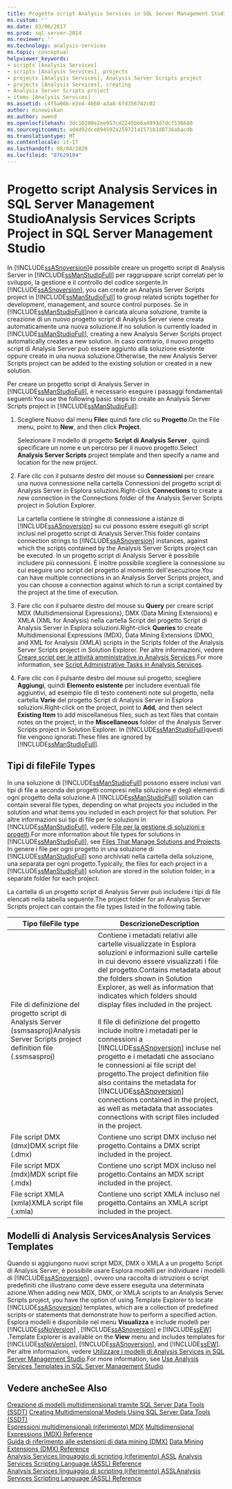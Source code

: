 ```yaml
---
title: Progetto script Analysis Services in SQL Server Management Studio | Microsoft Docs
ms.custom: ''
ms.date: 03/06/2017
ms.prod: sql-server-2014
ms.reviewer: ''
ms.technology: analysis-services
ms.topic: conceptual
helpviewer_keywords:
- scripts [Analysis Services]
- scripts [Analysis Services], projects
- projects [Analysis Services], Analysis Server Scripts project
- projects [Analysis Services], creating
- Analysis Server Scripts project
- items [Analysis Services]
ms.assetid: c4f5a06b-e2e4-4660-a3a8-6fd356742c02
author: minewiskan
ms.author: owend
ms.openlocfilehash: 3dc10280e2ee957cd2245bb6a4993d7dcf536680
ms.sourcegitcommit: ad4d92dce894592a259721a1571b1d8736abacdb
ms.translationtype: MT
ms.contentlocale: it-IT
ms.lasthandoff: 08/04/2020
ms.locfileid: "87629104"
---
```

# <a name="analysis-services-scripts-project-in-sql-server-management-studio"></a><span data-ttu-id="9f303-102">Progetto script Analysis Services in SQL Server Management Studio</span><span class="sxs-lookup"><span data-stu-id="9f303-102">Analysis Services Scripts Project in SQL Server Management Studio</span></span>
  <span data-ttu-id="9f303-103">In [!INCLUDE[ssASnoversion](../../includes/ssasnoversion-md.md)]è possibile creare un progetto script di Analysis Server in [!INCLUDE[ssManStudioFull](../../includes/ssmanstudiofull-md.md)] per raggruppare script correlati per lo sviluppo, la gestione e il controllo del codice sorgente.</span><span class="sxs-lookup"><span data-stu-id="9f303-103">In [!INCLUDE[ssASnoversion](../../includes/ssasnoversion-md.md)], you can create an Analysis Server Scripts project in [!INCLUDE[ssManStudioFull](../../includes/ssmanstudiofull-md.md)] to group related scripts together for development, management, and source control purposes.</span></span> <span data-ttu-id="9f303-104">Se in [!INCLUDE[ssManStudioFull](../../includes/ssmanstudiofull-md.md)]non è caricata alcuna soluzione, tramite la creazione di un nuovo progetto script di Analysis Server viene creata automaticamente una nuova soluzione.</span><span class="sxs-lookup"><span data-stu-id="9f303-104">If no solution is currently loaded in [!INCLUDE[ssManStudioFull](../../includes/ssmanstudiofull-md.md)], creating a new Analysis Server Scripts project automatically creates a new solution.</span></span> <span data-ttu-id="9f303-105">In caso contrario, il nuovo progetto script di Analysis Server può essere aggiunto alla soluzione esistente oppure creato in una nuova soluzione.</span><span class="sxs-lookup"><span data-stu-id="9f303-105">Otherwise, the new Analysis Server Scripts project can be added to the existing solution or created in a new solution.</span></span>  
  
 <span data-ttu-id="9f303-106">Per creare un progetto script di Analysis Server in [!INCLUDE[ssManStudioFull](../../includes/ssmanstudiofull-md.md)], è necessario eseguire i passaggi fondamentali seguenti:</span><span class="sxs-lookup"><span data-stu-id="9f303-106">You use the following basic steps to create an Analysis Server Scripts project in [!INCLUDE[ssManStudioFull](../../includes/ssmanstudiofull-md.md)]:</span></span>  
  
1.  <span data-ttu-id="9f303-107">Scegliere Nuovo dal menu **File**e quindi fare clic su **Progetto**.</span><span class="sxs-lookup"><span data-stu-id="9f303-107">On the File menu, point to **New**, and then click **Project**.</span></span>  
  
     <span data-ttu-id="9f303-108">Selezionare il modello di progetto **Script di Analysis Server** , quindi specificare un nome e un percorso per il nuovo progetto.</span><span class="sxs-lookup"><span data-stu-id="9f303-108">Select **Analysis Server Scripts** project template and then specify a name and location for the new project.</span></span>  
  
2.  <span data-ttu-id="9f303-109">Fare clic con il pulsante destro del mouse su **Connessioni** per creare una nuova connessione nella cartella Connessioni del progetto script di Analysis Server in Esplora soluzioni.</span><span class="sxs-lookup"><span data-stu-id="9f303-109">Right-click **Connections** to create a new connection in the Connections folder of the Analysis Server Scripts project in Solution Explorer.</span></span>  
  
     <span data-ttu-id="9f303-110">La cartella contiene le stringhe di connessione a istanze di [!INCLUDE[ssASnoversion](../../includes/ssasnoversion-md.md)] su cui possono essere eseguiti gli script inclusi nel progetto script di Analysis Server.</span><span class="sxs-lookup"><span data-stu-id="9f303-110">This folder contains connection strings to [!INCLUDE[ssASnoversion](../../includes/ssasnoversion-md.md)] instances, against which the scripts contained by the Analysis Server Scripts project can be executed.</span></span> <span data-ttu-id="9f303-111">In un progetto script di Analysis Server è possibile includere più connessioni. È inoltre possibile scegliere la connessione su cui eseguire uno script del progetto al momento dell'esecuzione.</span><span class="sxs-lookup"><span data-stu-id="9f303-111">You can have multiple connections in an Analysis Server Scripts project, and you can choose a connection against which to run a script contained by the project at the time of execution.</span></span>  
  
3.  <span data-ttu-id="9f303-112">Fare clic con il pulsante destro del mouse su **Query** per creare script MDX (Multidimensional Expressions), DMX (Data Mining Extensions) e XMLA (XML for Analysis) nella cartella Script del progetto Script di Analysis Server in Esplora soluzioni.</span><span class="sxs-lookup"><span data-stu-id="9f303-112">Right-click **Queries** to create Multidimensional Expressions (MDX), Data Mining Extensions (DMX), and XML for Analysis (XMLA) scripts in the Scripts folder of the Analysis Server Scripts project in Solution Explorer.</span></span> <span data-ttu-id="9f303-113">Per altre informazioni, vedere [Creare script per le attività amministrative in Analysis Services](../script-administrative-tasks-in-analysis-services.md).</span><span class="sxs-lookup"><span data-stu-id="9f303-113">For more information, see [Script Administrative Tasks in Analysis Services](../script-administrative-tasks-in-analysis-services.md).</span></span>  
  
4.  <span data-ttu-id="9f303-114">Fare clic con il pulsante destro del mouse sul progetto, scegliere **Aggiungi**, quindi **Elemento esistente** per includere eventuali file aggiuntivi, ad esempio file di testo contenenti note sul progetto, nella cartella **Varie** del progetto Script di Analysis Server in Esplora soluzioni.</span><span class="sxs-lookup"><span data-stu-id="9f303-114">Right-click on the project, point to **Add**, and then select **Existing Item** to add miscellaneous files, such as text files that contain notes on the project, in the **Miscellaneous** folder of the Analysis Server Scripts project in Solution Explorer.</span></span> <span data-ttu-id="9f303-115">In [!INCLUDE[ssManStudioFull](../../includes/ssmanstudiofull-md.md)]questi file vengono ignorati.</span><span class="sxs-lookup"><span data-stu-id="9f303-115">These files are ignored by [!INCLUDE[ssManStudioFull](../../includes/ssmanstudiofull-md.md)].</span></span>  
  
## <a name="file-types"></a><span data-ttu-id="9f303-116">Tipi di file</span><span class="sxs-lookup"><span data-stu-id="9f303-116">File Types</span></span>  
 <span data-ttu-id="9f303-117">In una soluzione di [!INCLUDE[ssManStudioFull](../../includes/ssmanstudiofull-md.md)] possono essere inclusi vari tipi di file a seconda dei progetti compresi nella soluzione e degli elementi di ogni progetto della soluzione.</span><span class="sxs-lookup"><span data-stu-id="9f303-117">A [!INCLUDE[ssManStudioFull](../../includes/ssmanstudiofull-md.md)] solution can contain several file types, depending on what projects you included in the solution and what items you included in each project for that solution.</span></span> <span data-ttu-id="9f303-118">Per altre informazioni sui tipi di file per le soluzioni in [!INCLUDE[ssManStudioFull](../../includes/ssmanstudiofull-md.md)], vedere [File per la gestione di soluzioni e progetti](../../ssms/solution/files-that-manage-solutions-and-projects.md).</span><span class="sxs-lookup"><span data-stu-id="9f303-118">For more information about file types for solutions in [!INCLUDE[ssManStudioFull](../../includes/ssmanstudiofull-md.md)], see [Files That Manage Solutions and Projects](../../ssms/solution/files-that-manage-solutions-and-projects.md).</span></span> <span data-ttu-id="9f303-119">In genere i file per ogni progetto in una soluzione di [!INCLUDE[ssManStudioFull](../../includes/ssmanstudiofull-md.md)] sono archiviati nella cartella della soluzione, una separata per ogni progetto.</span><span class="sxs-lookup"><span data-stu-id="9f303-119">Typically, the files for each project in a [!INCLUDE[ssManStudioFull](../../includes/ssmanstudiofull-md.md)] solution are stored in the solution folder, in a separate folder for each project.</span></span>  
  
 <span data-ttu-id="9f303-120">La cartella di un progetto script di Analysis Server può includere i tipi di file elencati nella tabella seguente.</span><span class="sxs-lookup"><span data-stu-id="9f303-120">The project folder for an Analysis Server Scripts project can contain the file types listed in the following table.</span></span>  
  
|<span data-ttu-id="9f303-121">Tipo file</span><span class="sxs-lookup"><span data-stu-id="9f303-121">File type</span></span>|<span data-ttu-id="9f303-122">Descrizione</span><span class="sxs-lookup"><span data-stu-id="9f303-122">Description</span></span>|  
|---------------|-----------------|  
|<span data-ttu-id="9f303-123">File di definizione del progetto script di Analysis Server (ssmsasproj)</span><span class="sxs-lookup"><span data-stu-id="9f303-123">Analysis Server Scripts project definition file (.ssmsasproj)</span></span>|<span data-ttu-id="9f303-124">Contiene i metadati relativi alle cartelle visualizzate in Esplora soluzioni e informazioni sulle cartelle in cui devono essere visualizzati i file del progetto.</span><span class="sxs-lookup"><span data-stu-id="9f303-124">Contains metadata about the folders shown in Solution Explorer, as well as information that indicates which folders should display files included in the project.</span></span><br /><br /> <span data-ttu-id="9f303-125">Il file di definizione del progetto include inoltre i metadati per le connessioni a [!INCLUDE[ssASnoversion](../../includes/ssasnoversion-md.md)] incluse nel progetto e i metadati che associano le connessioni ai file script del progetto.</span><span class="sxs-lookup"><span data-stu-id="9f303-125">The project definition file also contains the metadata for [!INCLUDE[ssASnoversion](../../includes/ssasnoversion-md.md)] connections contained in the project, as well as metadata that associates connections with script files included in the project.</span></span>|  
|<span data-ttu-id="9f303-126">File script DMX (dmx)</span><span class="sxs-lookup"><span data-stu-id="9f303-126">DMX script file (.dmx)</span></span>|<span data-ttu-id="9f303-127">Contiene uno script DMX incluso nel progetto.</span><span class="sxs-lookup"><span data-stu-id="9f303-127">Contains a DMX script included in the project.</span></span>|  
|<span data-ttu-id="9f303-128">File script MDX (mdx)</span><span class="sxs-lookup"><span data-stu-id="9f303-128">MDX script file (.mdx)</span></span>|<span data-ttu-id="9f303-129">Contiene uno script MDX incluso nel progetto.</span><span class="sxs-lookup"><span data-stu-id="9f303-129">Contains an MDX script included in the project.</span></span>|  
|<span data-ttu-id="9f303-130">File script XMLA (xmla)</span><span class="sxs-lookup"><span data-stu-id="9f303-130">XMLA script file (.xmla)</span></span>|<span data-ttu-id="9f303-131">Contiene uno script XMLA incluso nel progetto.</span><span class="sxs-lookup"><span data-stu-id="9f303-131">Contains an XMLA script included in the project.</span></span>|  
  
## <a name="analysis-services-templates"></a><span data-ttu-id="9f303-132">Modelli di Analysis Services</span><span class="sxs-lookup"><span data-stu-id="9f303-132">Analysis Services Templates</span></span>  
 <span data-ttu-id="9f303-133">Quando si aggiungono nuovi script MDX, DMX o XMLA a un progetto Script di Analysis Server, è possibile usare Esplora modelli per individuare i modelli di [!INCLUDE[ssASnoversion](../../includes/ssasnoversion-md.md)] , ovvero una raccolta di istruzioni o script predefiniti che illustrano come deve essere eseguita una determinata azione.</span><span class="sxs-lookup"><span data-stu-id="9f303-133">When adding new MDX, DMX, or XMLA scripts to an Analysis Server Scripts project, you have the option of using Template Explorer to locate [!INCLUDE[ssASnoversion](../../includes/ssasnoversion-md.md)] templates, which are a collection of predefined scripts or statements that demonstrate how to perform a specified action.</span></span> <span data-ttu-id="9f303-134">Esplora modelli è disponibile nel menu **Visualizza** e include modelli per [!INCLUDE[ssNoVersion](../../includes/ssnoversion-md.md)] , [!INCLUDE[ssASnoversion](../../includes/ssasnoversion-md.md)] e [!INCLUDE[ssEW](../../includes/ssew-md.md)] .</span><span class="sxs-lookup"><span data-stu-id="9f303-134">Template Explorer is available on the **View** menu and includes templates for [!INCLUDE[ssNoVersion](../../includes/ssnoversion-md.md)], [!INCLUDE[ssASnoversion](../../includes/ssasnoversion-md.md)], and [!INCLUDE[ssEW](../../includes/ssew-md.md)].</span></span> <span data-ttu-id="9f303-135">Per altre informazioni, vedere [Utilizzare i modelli di Analysis Services in SQL Server Management Studio](use-analysis-services-templates-in-sql-server-management-studio.md).</span><span class="sxs-lookup"><span data-stu-id="9f303-135">For more information, see [Use Analysis Services Templates in SQL Server Management Studio](use-analysis-services-templates-in-sql-server-management-studio.md).</span></span>  
  
## <a name="see-also"></a><span data-ttu-id="9f303-136">Vedere anche</span><span class="sxs-lookup"><span data-stu-id="9f303-136">See Also</span></span>  
 <span data-ttu-id="9f303-137">[Creazione di modelli multidimensionali tramite SQL Server Data Tools &#40;SSDT&#41;](../multidimensional-models/creating-multidimensional-models-using-sql-server-data-tools-ssdt.md) </span><span class="sxs-lookup"><span data-stu-id="9f303-137">[Creating Multidimensional Models Using SQL Server Data Tools &#40;SSDT&#41;](../multidimensional-models/creating-multidimensional-models-using-sql-server-data-tools-ssdt.md) </span></span>  
 <span data-ttu-id="9f303-138">[Espressioni multidimensionali &#40;riferimento&#41; MDX](/sql/mdx/multidimensional-expressions-mdx-reference) </span><span class="sxs-lookup"><span data-stu-id="9f303-138">[Multidimensional Expressions &#40;MDX&#41; Reference](/sql/mdx/multidimensional-expressions-mdx-reference) </span></span>  
 <span data-ttu-id="9f303-139">[Guida di riferimento alle estensioni di data mining &#40;DMX&#41;](/sql/dmx/data-mining-extensions-dmx-reference) </span><span class="sxs-lookup"><span data-stu-id="9f303-139">[Data Mining Extensions &#40;DMX&#41; Reference](/sql/dmx/data-mining-extensions-dmx-reference) </span></span>  
 <span data-ttu-id="9f303-140">[Analysis Services linguaggio di scripting &#40;riferimento&#41; ASSL](https://docs.microsoft.com/bi-reference/assl/analysis-services-scripting-language-assl-for-xmla) </span><span class="sxs-lookup"><span data-stu-id="9f303-140">[Analysis Services Scripting Language &#40;ASSL&#41; Reference](https://docs.microsoft.com/bi-reference/assl/analysis-services-scripting-language-assl-for-xmla) </span></span>  
 [<span data-ttu-id="9f303-141">Analysis Services linguaggio di scripting &#40;riferimento&#41; ASSL</span><span class="sxs-lookup"><span data-stu-id="9f303-141">Analysis Services Scripting Language &#40;ASSL&#41; Reference</span></span>](https://docs.microsoft.com/bi-reference/assl/analysis-services-scripting-language-assl-for-xmla)  
  
  
